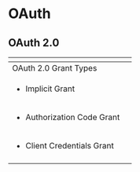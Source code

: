 # OAuth

## OAuth 2.0

<table>
  <thead>
    <tr>
      <th style="text-align:left"></th>
      <th style="text-align:left"></th>
    </tr>
  </thead>
  <tbody>
    <tr>
      <td style="text-align:left">OAuth 2.0 Grant Types</td>
      <td style="text-align:left"></td>
    </tr>
    <tr>
      <td style="text-align:left">
        <ul>
          <li>Implicit Grant</li>
        </ul>
      </td>
      <td style="text-align:left"></td>
    </tr>
    <tr>
      <td style="text-align:left">
        <ul>
          <li>Authorization Code Grant</li>
        </ul>
      </td>
      <td style="text-align:left"></td>
    </tr>
    <tr>
      <td style="text-align:left">
        <ul>
          <li>Client Credentials Grant</li>
        </ul>
      </td>
      <td style="text-align:left"></td>
    </tr>
    <tr>
      <td style="text-align:left"></td>
      <td style="text-align:left"></td>
    </tr>
  </tbody>
</table>

